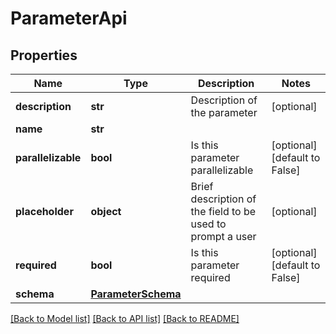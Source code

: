 # ParameterApi

## Properties
Name | Type | Description | Notes
------------ | ------------- | ------------- | -------------
**description** | **str** | Description of the parameter | [optional] 
**name** | **str** |  | 
**parallelizable** | **bool** | Is this parameter parallelizable | [optional] [default to False]
**placeholder** | **object** | Brief description of the field to be used to prompt a user | [optional] 
**required** | **bool** | Is this parameter required | [optional] [default to False]
**schema** | [**ParameterSchema**](ParameterSchema.md) |  | 

[[Back to Model list]](../README.md#documentation-for-models) [[Back to API list]](../README.md#documentation-for-api-endpoints) [[Back to README]](../README.md)


